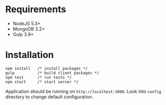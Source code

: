 # Requirements
- NodeJS 5.3+
- MongoDB 3.2+
- Gulp 3.9+

# Installation

```
npm install   /* install packages */
gulp          /* build client packages */
npm test      /* run tests */
npm start     /* start server */
```

Application should be running on ```http://localhost:3000```. Look into ```config``` directory to change default configuration.
